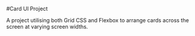 #Card UI Project

A project utilising both Grid CSS and Flexbox to arrange cards across the screen at varying screen widths.